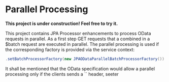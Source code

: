 # Parallel Processing

__This project is under construction! Feel free to try it.__

This project contains JPA Processor enhancements to process OData requests in parallel. As a first step GET requests that a combined in a $batch request are executed in parallel. The parallel processing is used if the corresponding factory is provided via the service context:

```java
.setBatchProcessorFactory(new JPAODataParallelBatchProcessorFactory())
```

It shall be mentioned that the OData specification would allow a parallel processing only if the clients sends a `` header, seeter
